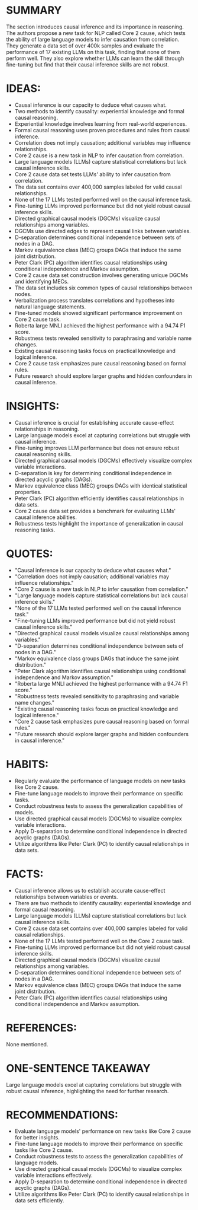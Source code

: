 # SUMMARY
The section introduces causal inference and its importance in reasoning. The authors propose a new task for NLP called Core 2 cause, which tests the ability of large language models to infer causation from correlation. They generate a data set of over 400k samples and evaluate the performance of 17 existing LLMs on this task, finding that none of them perform well. They also explore whether LLMs can learn the skill through fine-tuning but find that their causal inference skills are not robust.

# IDEAS:
- Causal inference is our capacity to deduce what causes what.
- Two methods to identify causality: experiential knowledge and formal causal reasoning.
- Experiential knowledge involves learning from real-world experiences.
- Formal causal reasoning uses proven procedures and rules from causal inference.
- Correlation does not imply causation; additional variables may influence relationships.
- Core 2 cause is a new task in NLP to infer causation from correlation.
- Large language models (LLMs) capture statistical correlations but lack causal inference skills.
- Core 2 cause data set tests LLMs' ability to infer causation from correlation.
- The data set contains over 400,000 samples labeled for valid causal relationships.
- None of the 17 LLMs tested performed well on the causal inference task.
- Fine-tuning LLMs improved performance but did not yield robust causal inference skills.
- Directed graphical causal models (DGCMs) visualize causal relationships among variables.
- DGCMs use directed edges to represent causal links between variables.
- D-separation determines conditional independence between sets of nodes in a DAG.
- Markov equivalence class (MEC) groups DAGs that induce the same joint distribution.
- Peter Clark (PC) algorithm identifies causal relationships using conditional independence and Markov assumption.
- Core 2 cause data set construction involves generating unique DGCMs and identifying MECs.
- The data set includes six common types of causal relationships between nodes.
- Verbalization process translates correlations and hypotheses into natural language statements.
- Fine-tuned models showed significant performance improvement on Core 2 cause task.
- Roberta large MNLI achieved the highest performance with a 94.74 F1 score.
- Robustness tests revealed sensitivity to paraphrasing and variable name changes.
- Existing causal reasoning tasks focus on practical knowledge and logical inference.
- Core 2 cause task emphasizes pure causal reasoning based on formal rules.
- Future research should explore larger graphs and hidden confounders in causal inference.

# INSIGHTS:
- Causal inference is crucial for establishing accurate cause-effect relationships in reasoning.
- Large language models excel at capturing correlations but struggle with causal inference.
- Fine-tuning improves LLM performance but does not ensure robust causal reasoning skills.
- Directed graphical causal models (DGCMs) effectively visualize complex variable interactions.
- D-separation is key for determining conditional independence in directed acyclic graphs (DAGs).
- Markov equivalence class (MEC) groups DAGs with identical statistical properties.
- Peter Clark (PC) algorithm efficiently identifies causal relationships in data sets.
- Core 2 cause data set provides a benchmark for evaluating LLMs' causal inference abilities.
- Robustness tests highlight the importance of generalization in causal reasoning tasks.

# QUOTES:
- "Causal inference is our capacity to deduce what causes what."
- "Correlation does not imply causation; additional variables may influence relationships."
- "Core 2 cause is a new task in NLP to infer causation from correlation."
- "Large language models capture statistical correlations but lack causal inference skills."
- "None of the 17 LLMs tested performed well on the causal inference task."
- "Fine-tuning LLMs improved performance but did not yield robust causal inference skills."
- "Directed graphical causal models visualize causal relationships among variables."
- "D-separation determines conditional independence between sets of nodes in a DAG."
- "Markov equivalence class groups DAGs that induce the same joint distribution."
- "Peter Clark algorithm identifies causal relationships using conditional independence and Markov assumption."
- "Roberta large MNLI achieved the highest performance with a 94.74 F1 score."
- "Robustness tests revealed sensitivity to paraphrasing and variable name changes."
- "Existing causal reasoning tasks focus on practical knowledge and logical inference."
- "Core 2 cause task emphasizes pure causal reasoning based on formal rules."
- "Future research should explore larger graphs and hidden confounders in causal inference."

# HABITS:
- Regularly evaluate the performance of language models on new tasks like Core 2 cause.
- Fine-tune language models to improve their performance on specific tasks.
- Conduct robustness tests to assess the generalization capabilities of models.
- Use directed graphical causal models (DGCMs) to visualize complex variable interactions.
- Apply D-separation to determine conditional independence in directed acyclic graphs (DAGs).
- Utilize algorithms like Peter Clark (PC) to identify causal relationships in data sets.

# FACTS:
- Causal inference allows us to establish accurate cause-effect relationships between variables or events.
- There are two methods to identify causality: experiential knowledge and formal causal reasoning.
- Large language models (LLMs) capture statistical correlations but lack causal inference skills.
- Core 2 cause data set contains over 400,000 samples labeled for valid causal relationships.
- None of the 17 LLMs tested performed well on the Core 2 cause task.
- Fine-tuning LLMs improved performance but did not yield robust causal inference skills.
- Directed graphical causal models (DGCMs) visualize causal relationships among variables.
- D-separation determines conditional independence between sets of nodes in a DAG.
- Markov equivalence class (MEC) groups DAGs that induce the same joint distribution.
- Peter Clark (PC) algorithm identifies causal relationships using conditional independence and Markov assumption.

# REFERENCES:
None mentioned.

# ONE-SENTENCE TAKEAWAY
Large language models excel at capturing correlations but struggle with robust causal inference, highlighting the need for further research.

# RECOMMENDATIONS:
- Evaluate language models' performance on new tasks like Core 2 cause for better insights.
- Fine-tune language models to improve their performance on specific tasks like Core 2 cause.
- Conduct robustness tests to assess the generalization capabilities of language models.
- Use directed graphical causal models (DGCMs) to visualize complex variable interactions effectively.
- Apply D-separation to determine conditional independence in directed acyclic graphs (DAGs).
- Utilize algorithms like Peter Clark (PC) to identify causal relationships in data sets efficiently.